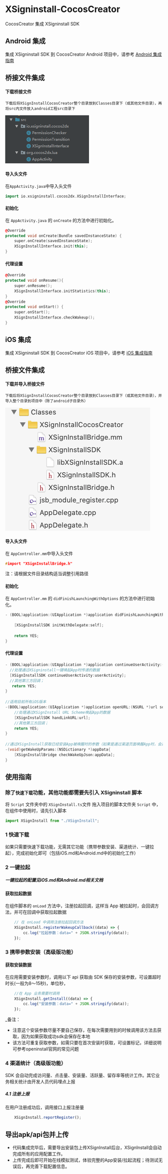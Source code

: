 # XSigninstall-CocosCreator
CocosCreator 集成 XSigninstall SDK  

## Android 集成
集成 XSigninstall SDK 到 CocosCreator Android 项目中，请参考 [Android 集成指南](https://www.zsign.net/web/build/index.html#/ditribution/androidPakage/combineSdk)

## 桥接文件集成
#### 下载桥接文件
	下载后将XSignInstallCocosCreator整个目录放到Classes目录下（或其他文件目录），再将src内文件放入android工程src目录下
![android_src](res/android_src.png)
#### 导入头文件
在`AppActivity.java`中导入头文件
``` cpp
import io.xsigninstall.cocos2dx.XSignInstallInterface;
```
#### 初始化
在 `AppActivity.java` 的 `onCreate` 的方法中进行初始化。
``` cpp
@Override
protected void onCreate(Bundle savedInstanceState) {
	super.onCreate(savedInstanceState);
	XSignInstallInterface.init(this);
}
```
#### 代理设置
``` cpp
@Override
protected void onResume(){
	super.onResume();
	XSignInstallInterface.initStatistics(this);
}
@Override
protected void onStart() {
	super.onStart();
	XSignInstallInterface.checkWakeup();
}
```

## iOS 集成
集成 XSigninstall SDK 到 CocosCreator iOS 项目中，请参考 [iOS 集成指南](https://www.zsign.net/web/build/index.html#/ditribution/iosPakage/combineSdk)


## 桥接文件集成
#### 下载并导入桥接文件
	下载后将XSignInstallCocosCreator整个目录放到Classes目录下（或其他文件目录），并导入整个目录到项目中（除了android子目录外）
![ios_classes.jpg](res/ios_classes.png)
#### 导入头文件
在 `AppController.mm`中导入头文件
``` cpp
#import "XSignInstallBridge.h"
```
注：请根据文件目录结构适当调整引用路径
#### 初始化
在 `AppController.mm` 的 `didFinishLaunchingWithOptions` 的方法中进行初始化。
``` cpp
- (BOOL)application:(UIApplication *)application didFinishLaunchingWithOptions:(NSDictionary *)launchOptions {

	[XSignInstallSDK initWithDelegate:self];

    return YES;
}
```
#### 代理设置
``` cpp
- (BOOL)application:(UIApplication *)application continueUserActivity:(NSUserActivity *)userActivity restorationHandler:(void (^)(NSArray * _Nullable))restorationHandler{
  //处理通过XSigninstall一键唤起App时传递的数据
  [XSignInstallSDK continueUserActivity:userActivity];
  //其他第三方回调；
   return YES;
}

//适用目前所有iOS版本
-(BOOL)application:(UIApplication *)application openURL:(NSURL *)url sourceApplication:(NSString *)sourceApplication annotation:(id)annotation{
    //处理通过XSignInstall URL Scheme唤起App的数据
    [XSignInstallSDK handLinkURL:url];
    //其他第三方回调；
    return YES;
}

//通过XSignInstall获取已经安装App被唤醒时的参数（如果是通过渠道页面唤醒App时，会返回渠道编号）
-(void)getWakeUpParams:(NSDictionary *)appData{
    [XSignInstallBridge checkWakeUpJson:appData];
}
```

## 使用指南  

### 除了`快速下载`功能，其他功能都需要先引入 XSigninstall 脚本
将 `Script` 文件夹中的 `XSignInstall.ts`文件 拖入项目的脚本文件夹 `Script` 中，在组件中使用时，请先引入脚本
``` ts
import XSignInstall from "./XSignInstall";
```

### 1 快速下载
如果只需要快速下载功能，无需其它功能（携带参数安装、渠道统计、一键拉起），完成初始化即可（包括iOS.md和Android.md中的初始化工作）


### 2 一键拉起  
##### 一键拉起的配置见iOS.md和Android.md相关文档

#### 获取拉起数据
在组件脚本的 `onLoad` 方法中，注册拉起回调，这样当 App 被拉起时，会回调方法，并可在回调中获取拉起数据

``` ts
    // 在 onLoad 中调用注册拉起回调方法
    XSignInstall.registerWakeupCallback((data) => {
        cc.log("拉起参数：data=" + JSON.stringify(data));
    });
```

### 3 携带参数安装（高级版功能）
#### 获取安装数据
在应用需要安装参数时，调用以下 api 获取由 SDK 保存的安装参数，可设置超时时长(一般为8～15秒)，单位秒，
``` ts
    //在 App 业务需要时调用
    XSignInstall.getInstall((data) => {
        cc.log("安装参数：data=" + JSON.stringify(data));
    });
```
_备注：  
- 注意这个安装参数尽量不要自己保存，在每次需要用到的时候调用该方法去获取，因为如果获取成功sdk会保存在本地  
- 该方法可重复获取参数，如需只要在首次安装时获取，可设置标记，详细说明可参考openinstall官网的常见问题

### 4 渠道统计（高级版功能）
SDK 会自动完成访问量、点击量、安装量、活跃量、留存率等统计工作。其它业务相关统计由开发人员代码埋点上报

##### 4.1 注册上报
在用户注册成功后，调用接口上报注册量
``` ts
    XSignInstall.reportRegister();
```

## 导出apk/api包并上传
- 代码集成完毕后，需要导出安装包上传XSignInstall后台，XSignInstall会自动完成所有的应用配置工作。  
- 上传完成后即可开始在线模拟测试，体验完整的App安装/拉起流程；待测试无误后，再完善下载配置信息。  
